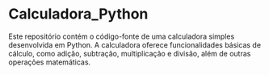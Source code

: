# Calculadora_Python
Este repositório contém o código-fonte de uma calculadora simples desenvolvida em Python. A calculadora oferece funcionalidades básicas de cálculo, como adição, subtração, multiplicação e divisão, além de outras operações matemáticas.
